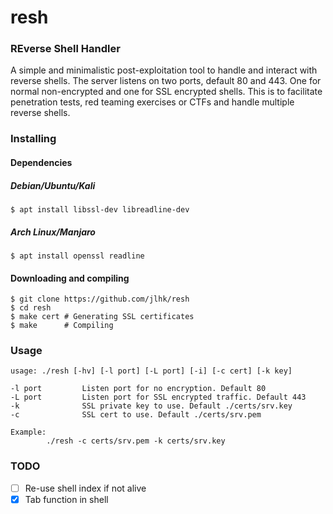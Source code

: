 # resh
### REverse Shell Handler
A simple and minimalistic post-exploitation tool to handle and interact with reverse shells. The server listens on two ports, default 80 and 443. One for normal non-encrypted and one for SSL encrypted shells. This is to facilitate penetration tests, red teaming exercises or CTFs and handle multiple reverse shells.

### Installing
#### Dependencies
##### Debian/Ubuntu/Kali
```
$ apt install libssl-dev libreadline-dev
```
##### Arch Linux/Manjaro
```
$ apt install openssl readline
```
#### Downloading and compiling
```
$ git clone https://github.com/jlhk/resh
$ cd resh
$ make cert # Generating SSL certificates
$ make      # Compiling
```
### Usage
```
usage: ./resh [-hv] [-l port] [-L port] [-i] [-c cert] [-k key]

-l port         Listen port for no encryption. Default 80
-L port         Listen port for SSL encrypted traffic. Default 443
-k              SSL private key to use. Default ./certs/srv.key
-c              SSL cert to use. Default ./certs/srv.pem

Example:
        ./resh -c certs/srv.pem -k certs/srv.key
```
### TODO
- [ ] Re-use shell index if not alive
- [x] Tab function in shell
